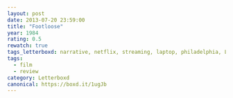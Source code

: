 ```yaml
---
layout: post 
date: 2013-07-20 23:59:00
title: "Footloose"
year: 1984
rating: 0.5
rewatch: true
tags_letterboxd: narrative, netflix, streaming, laptop, philadelphia, Leah
tags:
  - film
  - review
category: Letterboxd
canonical: https://boxd.it/1ugJb
---
```

